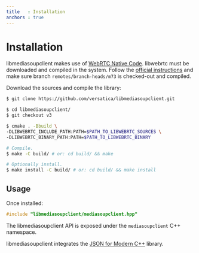 ```yaml
---
title   : Installation
anchors : true
---
```



# Installation

libmediasoupclient makes use of [WebRTC Native Code](https://webrtc.org/native-code). libwebrtc must be downloaded and compiled in the system. Follow the [official instructions](https://webrtc.org/native-code/development/) and make sure branch `remotes/branch-heads/m73` is checked-out and compiled.

Download the sources and compile the library:

```bash
$ git clone https://github.com/versatica/libmediasoupclient.git

$ cd libmediasoupclient/
$ git checkout v3

$ cmake . -Bbuild \
-DLIBWEBRTC_INCLUDE_PATH:PATH=$PATH_TO_LIBWEBRTC_SOURCES \
-DLIBWEBRTC_BINARY_PATH:PATH=$PATH_TO_LIBWEBRTC_BINARY

# Compile.
$ make -C build/ # or: cd build/ && make

# Optionally install.
$ make install -C build/ # or: cd build/ && make install
```


## Usage

Once installed:

```c++
#include "libmediasoupclient/mediasoupclient.hpp"
```

The libmediasoupclient API is exposed under the `mediasoupclient` C++ namespace.

libmediasoupclient integrates the [JSON for Modern C++](https://github.com/nlohmann/json/) library.
